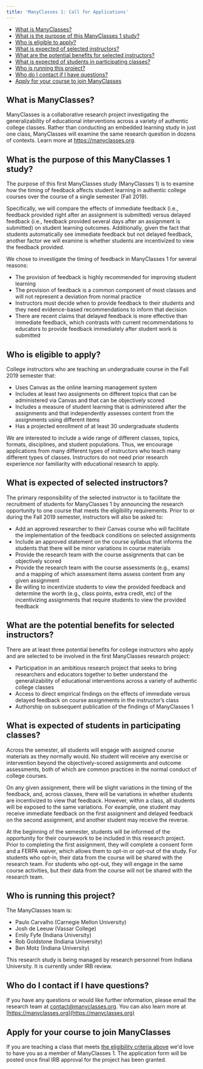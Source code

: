 ```yaml
---
title: 'ManyClasses 1: Call for Applications'
---
```


* [What is ManyClasses?](#what-is-manyclasses)
* [What is the purpose of this ManyClasses 1 study?](#what-is-the-purpose)
* [Who is eligible to apply?](#who-is-eligible)
* [What is expected of selected instructors?](#what-is-expected-instructors)
* [What are the potential benefits for selected instructors?](#what-are-the-benefits)
* [What is expected of students in participating classes?](#what-is-expected-students)
* [Who is running this project?](#who-is-running)
* [Who do I contact if I have questions?](#who-do-i-contact)
* [Apply for your course to join ManyClasses](#apply)

## <a name="what-is-manyclasses"></a> What is ManyClasses?

ManyClasses is a collaborative research project investigating the generalizability of educational interventions across a variety of authentic college classes. Rather than conducting an embedded learning study in just one class, ManyClasses will examine the same research question in dozens of contexts. Learn more at https://manyclasses.org.  

## <a name="what-is-the-purpose"></a> What is the purpose of this ManyClasses 1 study?

The purpose of this first ManyClasses study (ManyClasses 1) is to examine how the timing of feedback affects student learning in authentic college courses over the course of a single semester (Fall 2019). 

Specifically, we will compare the effects of immediate feedback (i.e., feedback provided right after an assignment is submitted) versus delayed feedback (i.e., feedback provided several days after an assignment is submitted) on student learning outcomes. Additionally, given the fact that students automatically see immediate feedback but not delayed feedback, another factor we will examine is whether students are incentivized to view the feedback provided.

We chose to investigate the timing of feedback in ManyClasses 1 for several reasons:

* The provision of feedback is highly recommended for improving student learning
* The provision of feedback is a common component of most classes and will not represent a deviation from normal practice
* Instructors must decide when to provide feedback to their students and they need evidence-based recommendations to inform that decision
* There are recent claims that delayed feedback is more effective than immediate feedback, which contrasts with current recommendations to educators to provide feedback immediately after student work is submitted


## <a name="who-is-eligible"></a> Who is eligible to apply?

College instructors who are teaching an undergraduate course in the Fall 2019 semester that:

* Uses Canvas as the online learning management system
* Includes at least two assignments on different topics that can be administered via Canvas and that can be objectively scored
* Includes a measure of student learning that is administered after the assignments and that independently assesses content from the assignments using different items
* Has a projected enrollment of at least 30 undergraduate students

We are interested to include a wide range of different classes, topics, formats, disciplines, and student populations. Thus, we encourage applications from many different types of instructors who teach many different types of classes. Instructors do not need prior research experience nor familiarity with educational research to apply.


## <a name="what-is-expected-instructors"></a> What is expected of selected instructors?

The primary responsibility of the selected instructor is to facilitate the recruitment of students for ManyClasses 1 by announcing the research opportunity to one course that meets the eligibility requirements. Prior to or during the Fall 2019 semester, instructors will also be asked to:

* Add an approved researcher to their Canvas course who will facilitate the implementation of the feedback conditions on selected assignments
* Include an approved statement on the course syllabus that informs the students that there will be minor variations in course materials
* Provide the research team with the course assignments that can be objectively scored
* Provide the research team with the course assessments (e.g., exams) and a mapping of which assessment items assess content from any given assignment
* Be willing to incentivize students to view the provided feedback and determine the worth (e.g., class points, extra credit, etc) of the incentivizing assignments that require students to view the provided feedback 

## <a name="what-are-the-benefits"></a> What are the potential benefits for selected instructors?

There are at least three potential benefits for college instructors who apply and are selected to be involved in the first ManyClasses research project:

* Participation in an ambitious research project that seeks to bring researchers and educators together to better understand the generalizability of educational interventions across a variety of authentic college classes
* Access to direct empirical findings on the effects of immediate versus delayed feedback on course assignments in the instructor’s class
* Authorship on subsequent publication of the findings of ManyClasses 1


## <a name="what-is-expected-students"></a> What is expected of students in participating classes?

Across the semester, all students will engage with assigned course materials as they normally would. No student will receive any exercise or intervention beyond the objectively-scored assignments and outcome assessments, both of which are common practices in the normal conduct of college courses. 

On any given assignment, there will be slight variations in the timing of the feedback, and, across classes, there will be variations in whether students are incentivized to view that feedback. However, within a class, all students will be exposed to the same variations. For example, one student may receive immediate feedback on the first assignment and delayed feedback on the second assignment, and another student may receive the reverse.

At the beginning of the semester, students will be informed of the opportunity for their coursework to be included in this research project. Prior to completing the first assignment, they will complete a consent form and a FERPA waiver, which allows them to opt-in or opt-out of the study. For students who opt-in, their data from the course will be shared with the research team. For students who opt-out, they will engage in the same course activities, but their data from the course will not be shared with the research team.

## <a name="who-is-running"></a>Who is running this project?

The ManyClasses team is:

* Paulo Carvalho (Carnegie Mellon University)
* Josh de Leeuw (Vassar College)
* Emily Fyfe (Indiana University)
* Rob Goldstone (Indiana University)
* Ben Motz (Indiana University)

This research study is being managed by research personnel from Indiana University. It is currently under IRB review.

## <a name="who-do-i-contact"></a> Who do I contact if I have questions?

If you have any questions or would like further information, please email the research team at [contact@manyclasses.org](mailto:contact@manyclasses.org). You can also learn more at [https://manyclasses.org](https://manyclasses.org)

## <a name="apply"></a> Apply for your course to join ManyClasses

If you are teaching a class that meets [the eligibility criteria above](#who-is-eligible) we'd love to have you as a member of ManyClasses 1. The application form will be posted once final IRB approval for the project has been granted.
